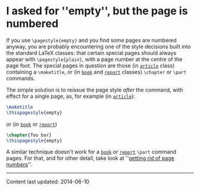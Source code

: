 # I asked for ''empty'', but the page is numbered

If you use `\pagestyle{empty}` and you find some pages are
numbered anyway, you are probably encountering one of the style
decisions built into the standard LaTeX classes: that certain
special pages should always appear with `\pagestyle{plain}`,
with a page number at the centre of the page foot.  The special pages
in question are those (in [`article`](http://ctan.org/pkg/article) class) containing a
`\maketitle`, or (in [`book`](http://ctan.org/pkg/book) and [`report`](http://ctan.org/pkg/report) classes)
`\chapter` or `\part` commands.

The simple solution is to reissue the page style _after_ the
command, with effect for a single page, as, for example (in
[`article`](http://ctan.org/pkg/article)):
```latex
\maketitle
\thispagestyle{empty}
```
or (in [`book`](http://ctan.org/pkg/book) or [`report`](http://ctan.org/pkg/report))
```latex
\chapter{foo bar}
\thispagestyle{empty}
```
A similar technique doesn't work for a [`book`](http://ctan.org/pkg/book) or [`report`](http://ctan.org/pkg/report)
`\part` command pages.  For that, and for other detail, take look
at ''[getting rid of page numbers](./FAQ-nopageno.html)''.


----

Content last updated: 2014-06-10
